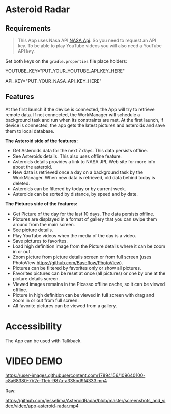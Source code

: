 # Asteroid Radar


## Requirements

> This App uses Nasa API [NASA Api](https://api.nasa.gov/#signUp). So you need to request an API key.
> To be able to play YouTube videos you will also need a YouTube API key.

Set both keys on the ```gradle.properties``` file place holders: 

YOUTUBE_KEY="PUT_YOUR_YOUTUBE_API_KEY_HERE"

API_KEY="PUT_YOUR_NASA_API_KEY_HERE"

## Features

At the first launch if the device is connected, the App will try to retrieve remote data. If not 
connected, the WorkManager will schedule a background task and run when its constraints are met. 
At the first launch, if device is connected, the app gets the latest pictures and asteroids and save 
them to local database. 


**The Asteroid side of the features:**

- Get Asteroids data for the next 7 days. This data persists offline.
- See Asteroids details. This also uses offline feature. 
- Asteroids details provides a link to NASA JPL Web site for more info about the asteroid.
- New data is retrieved once a day on a background task by the WorkManager. When new data is retrieved, old data behind 
today is deleted.  
- Asteroids can be filtered by today or by current week.
- Asteroids can be sorted by distance, by speed and by date.

**The Pictures side of the features:**

- Get Picture of the day for the last 10 days. The data persists offline.
- Pictures are displayed in a format of gallery that you can swipe them around from the main screen. 
- See picture details. 
- Play YouTube vídeos when the media of the day is a video.
- Save pictures to favorites.
- Load high definition image from the Picture details where it can be zoom in or out.
- Zoom picture from picture details screen or from full screen (uses PhotoView https://github.com/Baseflow/PhotoView).
- Pictures can be filtered by favorites only or show all pictures.
- Favorites pictures can be reset at once (all pictures) or one by one at the picture details screen.
- Viewed images remains in the Picasso offline cache, so it can be viewed offline. 
- Picture in high definition can be viewed in full screen with drag and zoom in or out from full screen.
- All favorite pictures can be viewed from a gallery.

# Accessibility

The App can be used with Talkback.


# VIDEO DEMO

https://user-images.githubusercontent.com/17894156/109640100-c8a68380-7b2e-11eb-987a-a335bd9f4333.mp4

Raw:

https://github.com/jesselima/AsteroidRadar/blob/master/screenshots_and_video/video/app-asteroid-radar.mp4

